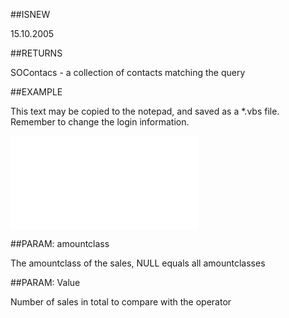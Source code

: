 
##ISNEW

15.10.2005


##RETURNS

SOContacs - a collection of contacts matching the query


##EXAMPLE

This text may be copied to the notepad, and saved as a *.vbs file. Remember to change the login information.

![](..\..\Examples\vbs\SOFind.ContactsWithNumSalesNotCompletedTotal.vbs.txt)


##PARAM: amountclass

The amountclass of the sales, NULL equals all amountclasses


##PARAM: Value

Number of sales in total to compare with the operator

